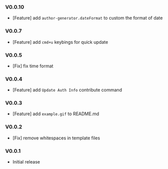 ### V0.0.10

- [Feature] add `author-generator.dateFormat` to custom the format of date

### V0.0.7

- [Feature] add `cmd+u` keybings for quick update

### V0.0.5

- [Fix] fix time format

### V0.0.4

- [Feature] add `Update Auth Info` contribute command

### V0.0.3

- [Feature] add `example.gif` to README.md

### V0.0.2

- [Fix] remove whitespaces in template files

### V0.0.1

- Initial release
